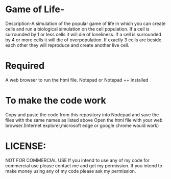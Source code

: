 # Game of Life-

Description-A simulation of the popular game of life in which  you can create cells and run a biological simulation on the cell population. If a cell is surrounded by 1 or less cells it will die of loneliness. If a cell is surrounded by 4 or more cells it will die of overpopulation. If exactly 3 cells are beside each other they will reproduce and create another live cell. 

# Required

A web browser to run the html file.
Notepad or Notepad ++ installed

# To make the code work 
Copy and paste the code from this repository into Nodepad and save the files with the same names as listed above
Open the html file with your web browser.(Internet explorer,microsoft edge or google chrome would work)

# LICENSE:
NOT FOR COMMERCIAL USE If you intend to use any of my code for commercial use please contact me and get my permission. If you intend to make money using any of my code please ask my permission.

